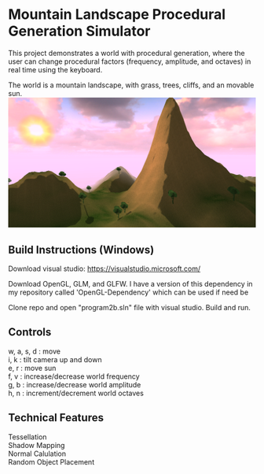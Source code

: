 Mountain Landscape Procedural Generation Simulator
===========================

This project demonstrates a world with procedural generation, where the user can change procedural factors (frequency, amplitude, and octaves) in real time using the keyboard. 

The world is a mountain landscape, with grass, trees, cliffs, and an movable sun.
![](screenshots/world.png)

Build Instructions (Windows)
------------

Download visual studio: https://visualstudio.microsoft.com/  

Download OpenGL, GLM, and GLFW. I have a version of this dependency in my repository called 'OpenGL-Dependency' which can be used if need be

Clone repo and open "program2b.sln" file with visual studio. Build and run.

Controls
--------

w, a, s, d : move  
i, k : tilt camera up and down  
e, r : move sun  
f, v : increase/decrease world frequency  
g, b : increase/decrease world amplitude  
h, n : increment/decrement world octaves  

Technical Features
------------------

Tessellation   
Shadow Mapping  
Normal Calulation  
Random Object Placement  
